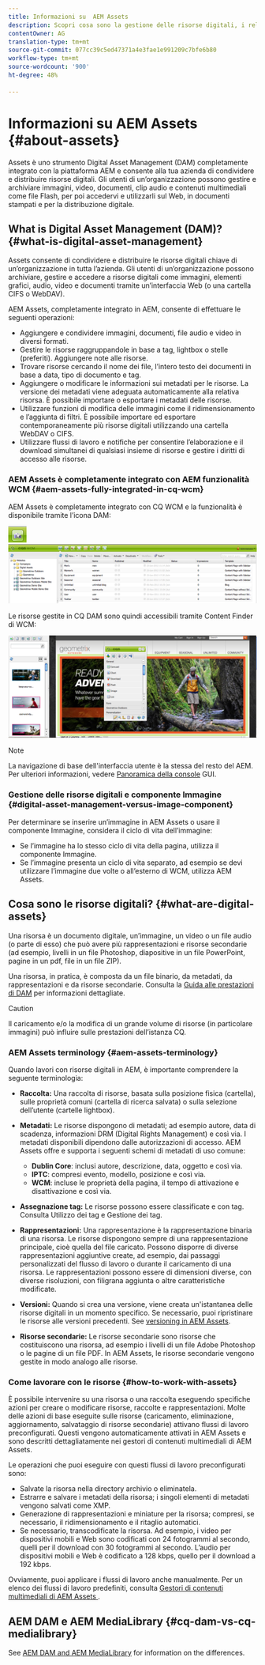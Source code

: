 ```yaml
---
title: Informazioni su  AEM Assets
description: Scopri cosa sono la gestione delle risorse digitali, i relativi casi di utilizzo e  Adobe  offerta di risorse AEM.
contentOwner: AG
translation-type: tm+mt
source-git-commit: 077cc39c5ed47371a4e3fae1e991209c7bfe6b80
workflow-type: tm+mt
source-wordcount: '900'
ht-degree: 48%

---
```



# Informazioni su  AEM Assets {#about-assets}

Assets è uno strumento Digital Asset Management (DAM) completamente integrato con la piattaforma AEM e consente alla tua azienda di condividere e distribuire risorse digitali. Gli utenti di un’organizzazione possono gestire e archiviare immagini, video, documenti, clip audio e contenuti multimediali come file Flash, per poi accedervi e utilizzarli sul Web, in documenti stampati e per la distribuzione digitale.

## What is Digital Asset Management (DAM)? {#what-is-digital-asset-management}

Assets consente di condividere e distribuire le risorse digitali chiave di un’organizzazione in tutta l’azienda. Gli utenti di un’organizzazione possono archiviare, gestire e accedere a risorse digitali come immagini, elementi grafici, audio, video e documenti tramite un’interfaccia Web (o una cartella CIFS o WebDAV).

AEM Assets, completamente integrato in AEM, consente di effettuare le seguenti operazioni:

* Aggiungere e condividere immagini, documenti, file audio e video in diversi formati.
* Gestire le risorse raggruppandole in base a tag, lightbox o stelle (preferiti). Aggiungere note alle risorse.
* Trovare risorse cercando il nome dei file, l’intero testo dei documenti in base a data, tipo di documento e tag.
* Aggiungere o modificare le informazioni sui metadati per le risorse. La versione dei metadati viene adeguata automaticamente alla relativa risorsa. È possibile importare o esportare i metadati delle risorse.
* Utilizzare funzioni di modifica delle immagini come il ridimensionamento e l’aggiunta di filtri. È possibile importare ed esportare contemporaneamente più risorse digitali utilizzando una cartella WebDAV o CIFS.
* Utilizzare flussi di lavoro e notifiche per consentire l’elaborazione e il download simultanei di qualsiasi insieme di risorse e gestire i diritti di accesso alle risorse.

###  AEM Assets è completamente integrato con AEM funzionalità WCM {#aem-assets-fully-integrated-in-cq-wcm}

 AEM Assets è completamente integrato con CQ WCM e la funzionalità è disponibile tramite l’icona DAM:

<!-- TBD: Update image for branding -->

![screen_shot_2012-04-17at15946pm](assets/screen_shot_2012-04-17at15946pm.png) ![screen_shot_2012-04-17at20100pm](assets/screen_shot_2012-04-17at20100pm.png)

Le risorse gestite in CQ DAM sono quindi accessibili tramite Content Finder di WCM:

<!-- TBD: Update image for branding -->

![screen_shot_2012-04-17at20214pm](assets/screen_shot_2012-04-17at20214pm.png)

>[!NOTE]
>
>La navigazione di base dell&#39;interfaccia utente è la stessa del resto del AEM. Per ulteriori informazioni, vedere [Panoramica della console](/help/sites-authoring/qg-page-authoring.md) GUI.

### Gestione delle risorse digitali e componente Immagine {#digital-asset-management-versus-image-component}

Per determinare se inserire un’immagine in  AEM Assets o usare il componente Immagine, considera il ciclo di vita dell’immagine:

* Se l’immagine ha lo stesso ciclo di vita della pagina, utilizza il componente Immagine.
* Se l’immagine presenta un ciclo di vita separato, ad esempio se devi utilizzare l’immagine due volte o all’esterno di WCM, utilizza AEM Assets.

## Cosa sono le risorse digitali? {#what-are-digital-assets}

Una risorsa è un documento digitale, un’immagine, un video o un file audio (o parte di esso) che può avere più rappresentazioni e risorse secondarie (ad esempio, livelli in un file Photoshop, diapositive in un file PowerPoint, pagine in un pdf, file in un file ZIP).

Una risorsa, in pratica, è composta da un file binario, da metadati, da rappresentazioni e da risorse secondarie. Consulta la [Guida alle prestazioni di DAM](/help/sites-deploying/assets-performance-sizing.md) per informazioni dettagliate.

>[!CAUTION]
>
>Il caricamento e/o la modifica di un grande volume di risorse (in particolare immagini) può influire sulle prestazioni dell’istanza CQ.

### AEM Assets terminology {#aem-assets-terminology}

Quando lavori con risorse digitali in AEM, è importante comprendere la seguente terminologia:

* **Raccolta:** Una raccolta di risorse, basata sulla posizione fisica (cartella), sulle proprietà comuni (cartella di ricerca salvata) o sulla selezione dell’utente (cartelle lightbox).

* **Metadati:** Le risorse dispongono di metadati; ad esempio autore, data di scadenza, informazioni DRM (Digital Rights Management) e così via. I metadati disponibili dipendono dalle autorizzazioni di accesso. AEM Assets offre e supporta i seguenti schemi di metadati di uso comune:

   * **Dublin Core**: inclusi autore, descrizione, data, oggetto e così via.
   * **IPTC**: compresi evento, modello, posizione e così via.
   * **WCM**: incluse le proprietà della pagina, il tempo di attivazione e disattivazione e così via.

* **Assegnazione tag:** Le risorse possono essere classificate e con tag. Consulta Utilizzo dei tag e Gestione dei tag.

* **Rappresentazioni:** Una rappresentazione è la rappresentazione binaria di una risorsa. Le risorse dispongono sempre di una rappresentazione principale, cioè quella del file caricato. Possono disporre di diverse rappresentazioni aggiuntive create, ad esempio, dai passaggi personalizzati del flusso di lavoro o durante il caricamento di una risorsa. Le rappresentazioni possono essere di dimensioni diverse, con diverse risoluzioni, con filigrana aggiunta o altre caratteristiche modificate.

* **Versioni:** Quando si crea una versione, viene creata un&#39;istantanea delle risorse digitali in un momento specifico. Se necessario, puoi ripristinare le risorse alle versioni precedenti. See [versioning in AEM Assets](managing-assets-touch-ui.md#asset-versioning).

* **Risorse secondarie:** Le risorse secondarie sono risorse che costituiscono una risorsa, ad esempio i livelli di un file Adobe Photoshop  o le pagine di un file PDF. In AEM Assets, le risorse secondarie vengono gestite in modo analogo alle risorse.

### Come lavorare con le risorse {#how-to-work-with-assets}

È possibile intervenire su una risorsa o una raccolta eseguendo specifiche azioni per creare o modificare risorse, raccolte e rappresentazioni. Molte delle azioni di base eseguite sulle risorse (caricamento, eliminazione, aggiornamento, salvataggio di risorse secondarie) attivano flussi di lavoro preconfigurati. Questi vengono automaticamente attivati in AEM Assets e sono descritti dettagliatamente nei gestori di contenuti multimediali di AEM Assets.

Le operazioni che puoi eseguire con questi flussi di lavoro preconfigurati sono:

* Salvate la risorsa nella directory archivio o eliminatela.
* Estrarre e salvare i metadati della risorsa; i singoli elementi di metadati vengono salvati come XMP.
* Generazione di rappresentazioni e miniature per la risorsa; compresi, se necessario, il ridimensionamento e il ritaglio automatici.
* Se necessario, transcodificate la risorsa. Ad esempio, i video per dispositivi mobili e Web sono codificati con 24 fotogrammi al secondo, quelli per il download con 30 fotogrammi al secondo. L’audio per dispositivi mobili e Web è codificato a 128 kbps, quello per il download a 192 kbps.

Ovviamente, puoi applicare i flussi di lavoro anche manualmente. Per un elenco dei flussi di lavoro predefiniti, consulta [Gestori di contenuti multimediali di AEM Assets ](media-handlers.md).

## AEM DAM e AEM MediaLibrary {#cq-dam-vs-cq-medialibrary}

See [AEM DAM and AEM MediaLibrary](medialibrary.md) for information on the differences.
